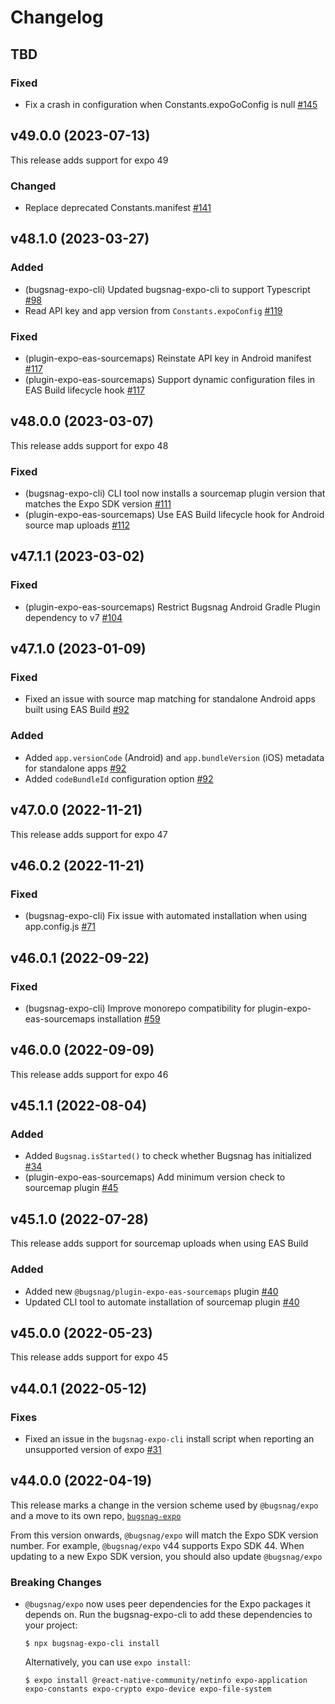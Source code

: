 # Changelog

## TBD

### Fixed

- Fix a crash in configuration when Constants.expoGoConfig is null [#145](https://github.com/bugsnag/bugsnag-expo/pull/145)

## v49.0.0 (2023-07-13)

This release adds support for expo 49

### Changed

- Replace deprecated Constants.manifest [#141](https://github.com/bugsnag/bugsnag-expo/pull/141)

## v48.1.0 (2023-03-27)

### Added

- (bugsnag-expo-cli) Updated bugsnag-expo-cli to support Typescript [#98](https://github.com/bugsnag/bugsnag-expo/pull/98)
- Read API key and app version from `Constants.expoConfig` [#119](https://github.com/bugsnag/bugsnag-expo/pull/119)

### Fixed

- (plugin-expo-eas-sourcemaps) Reinstate API key in Android manifest [#117](https://github.com/bugsnag/bugsnag-expo/pull/117)
- (plugin-expo-eas-sourcemaps) Support dynamic configuration files in EAS Build lifecycle hook [#117](https://github.com/bugsnag/bugsnag-expo/pull/117)

## v48.0.0 (2023-03-07)

This release adds support for expo 48

### Fixed

- (bugsnag-expo-cli) CLI tool now installs a sourcemap plugin version that matches the Expo SDK version [#111](https://github.com/bugsnag/bugsnag-expo/pull/111)
- (plugin-expo-eas-sourcemaps) Use EAS Build lifecycle hook for Android source map uploads [#112](https://github.com/bugsnag/bugsnag-expo/pull/112)

## v47.1.1 (2023-03-02)

### Fixed

- (plugin-expo-eas-sourcemaps) Restrict Bugsnag Android Gradle Plugin dependency to v7 [#104](https://github.com/bugsnag/bugsnag-expo/pull/104)

## v47.1.0 (2023-01-09)

### Fixed

- Fixed an issue with source map matching for standalone Android apps built using EAS Build [#92](https://github.com/bugsnag/bugsnag-expo/pull/92)

### Added

- Added `app.versionCode` (Android) and `app.bundleVersion` (iOS) metadata for standalone apps [#92](https://github.com/bugsnag/bugsnag-expo/pull/92)
- Added `codeBundleId` configuration option [#92](https://github.com/bugsnag/bugsnag-expo/pull/92)

## v47.0.0 (2022-11-21)

This release adds support for expo 47

## v46.0.2 (2022-11-21)

### Fixed

- (bugsnag-expo-cli) Fix issue with automated installation when using app.config.js [#71](https://github.com/bugsnag/bugsnag-expo/pull/71)

## v46.0.1 (2022-09-22)

### Fixed

- (bugsnag-expo-cli) Improve monorepo compatibility for plugin-expo-eas-sourcemaps installation [#59](https://github.com/bugsnag/bugsnag-expo/pull/59)

## v46.0.0 (2022-09-09)

This release adds support for expo 46

## v45.1.1 (2022-08-04)

### Added

- Added `Bugsnag.isStarted()` to check whether Bugsnag has initialized [#34](https://github.com/bugsnag/bugsnag-expo/pull/34)
- (plugin-expo-eas-sourcemaps) Add minimum version check to sourcemap plugin [#45](https://github.com/bugsnag/bugsnag-expo/pull/45)

## v45.1.0 (2022-07-28)

This release adds support for sourcemap uploads when using EAS Build

### Added

- Added new `@bugsnag/plugin-expo-eas-sourcemaps` plugin [#40](https://github.com/bugsnag/bugsnag-expo/pull/40)
- Updated CLI tool to automate installation of sourcemap plugin [#40](https://github.com/bugsnag/bugsnag-expo/pull/40)

## v45.0.0 (2022-05-23)

This release adds support for expo 45

## v44.0.1 (2022-05-12)

### Fixes

- Fixed an issue in the `bugsnag-expo-cli` install script when reporting an unsupported version of expo [#31](https://github.com/bugsnag/bugsnag-expo/pull/31)

## v44.0.0 (2022-04-19)

This release marks a change in the version scheme used by `@bugsnag/expo` and a move to its own repo, [`bugsnag-expo`](https://github.com/bugsnag/bugsnag-expo)

From this version onwards, `@bugsnag/expo` will match the Expo SDK version number. For example, `@bugsnag/expo` v44 supports Expo SDK 44. When updating to a new Expo SDK version, you should also update `@bugsnag/expo`

### Breaking Changes

- `@bugsnag/expo` now uses peer dependencies for the Expo packages it depends on. Run the bugsnag-expo-cli to add these dependencies to your project:

    ```
    $ npx bugsnag-expo-cli install
    ```

    Alternatively, you can use `expo install`:

    ```
    $ expo install @react-native-community/netinfo expo-application expo-constants expo-crypto expo-device expo-file-system
    ```
